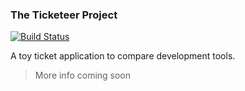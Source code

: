 ### The Ticketeer Project

[![Build Status](https://travis-ci.org/sbaldrich/ticketeer.svg?branch=master)](https://travis-ci.org/sbaldrich/ticketeer)

A toy ticket application to compare development tools.

> More info coming soon
